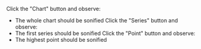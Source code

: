 Click the "Chart" button and observe:
- The whole chart should be sonified
Click the "Series" button and observe:
- The first series should be sonified
Click the "Point" button and observe:
- The highest point should be sonified
